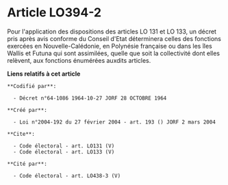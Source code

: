 # Article LO394-2

Pour l'application des dispositions des articles LO 131 et LO 133, un décret pris après avis conforme du Conseil d'Etat
déterminera celles des fonctions exercées en Nouvelle-Calédonie, en Polynésie française ou dans les îles Wallis et Futuna qui
sont assimilées, quelle que soit la collectivité dont elles relèvent, aux fonctions énumérées auxdits articles.

**Liens relatifs à cet article**

	**Codifié par**:

	  - Décret n°64-1086 1964-10-27 JORF 28 OCTOBRE 1964

	**Créé par**:

	  - Loi n°2004-192 du 27 février 2004 - art. 193 () JORF 2 mars 2004

	**Cite**:

	  - Code électoral - art. LO131 (V)
	  - Code électoral - art. LO133 (V)

	**Cité par**:

	  - Code électoral - art. LO438-3 (V)
